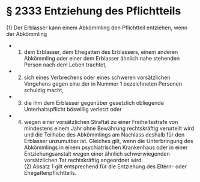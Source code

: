 # § 2333 Entziehung des Pflichtteils
(1) Der Erblasser kann einem Abkömmling den Pflichtteil entziehen, wenn der Abkömmling
* 1. dem Erblasser, dem Ehegatten des Erblassers, einem anderen Abkömmling oder einer dem Erblasser ähnlich nahe stehenden Person nach dem Leben trachtet,
* 2. sich eines Verbrechens oder eines schweren vorsätzlichen Vergehens gegen eine der in Nummer 1 bezeichneten Personen schuldig macht,
* 3. die ihm dem Erblasser gegenüber gesetzlich obliegende Unterhaltspflicht böswillig verletzt oder
* 4. wegen einer vorsätzlichen Straftat zu einer Freiheitsstrafe von mindestens einem Jahr ohne Bewährung rechtskräftig verurteilt wird und die Teilhabe des Abkömmlings am Nachlass deshalb für den Erblasser unzumutbar ist. Gleiches gilt, wenn die Unterbringung des Abkömmlings in einem psychiatrischen Krankenhaus oder in einer Entziehungsanstalt wegen einer ähnlich schwerwiegenden vorsätzlichen Tat rechtskräftig angeordnet wird.  
(2) Absatz 1 gilt entsprechend für die Entziehung des Eltern- oder Ehegattenpflichtteils.